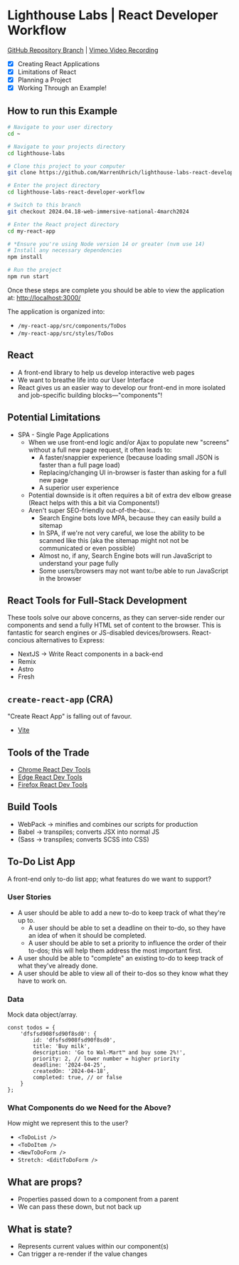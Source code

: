 # Lighthouse Labs | React Developer Workflow

[GitHub Repository Branch](https://github.com/WarrenUhrich/lighthouse-labs-react-developer-workflow/tree/2024.04.18-web-immersive-national-4march2024) | [Vimeo Video Recording](https://vimeo.com/936417082/8a632877c0?share=copy)

* [X] Creating React Applications
* [X] Limitations of React
* [X] Planning a Project
* [X] Working Through an Example!

## How to run this Example

```sh
# Navigate to your user directory
cd ~

# Navigate to your projects directory
cd lighthouse-labs

# Clone this project to your computer
git clone https://github.com/WarrenUhrich/lighthouse-labs-react-developer-workflow.git

# Enter the project directory
cd lighthouse-labs-react-developer-workflow

# Switch to this branch
git checkout 2024.04.18-web-immersive-national-4march2024

# Enter the React project directory
cd my-react-app

# *Ensure you're using Node version 14 or greater (nvm use 14)
# Install any necessary dependencies
npm install

# Run the project
npm run start
```

Once these steps are complete you should be able to view the application at: [http://localhost:3000/](http://localhost:3000/)

The application is organized into:
* `/my-react-app/src/components/ToDos`
* `/my-react-app/src/styles/ToDos`

## React

* A front-end library to help us develop interactive web pages
* We want to breathe life into our User Interface
* React gives us an easier way to develop our front-end in more isolated and job-specific building blocks—"components"!

## Potential Limitations

* SPA - Single Page Applications
    * When we use front-end logic and/or Ajax to populate new "screens" without a full new page request, it often leads to:
        * A faster/snappier experience (because loading small JSON is faster than a full page load)
        * Replacing/changing UI in-browser is faster than asking for a full new page
        * A superior user experience
    * Potential downside is it often requires a bit of extra dev elbow grease (React helps with this a bit via Components!)
    * Aren't super SEO-friendly out-of-the-box...
        * Search Engine bots love MPA, because they can easily build a sitemap
        * In SPA, if we're not very careful, we lose the ability to be scanned like this (aka the sitemap might not not be communicated or even possible)
        * Almost no, if any, Search Engine bots will run JavaScript to understand your page fully
        * Some users/browsers may not want to/be able to run JavaScript in the browser

## React Tools for Full-Stack Development

These tools solve our above concerns, as they can server-side render our components and send a fully HTML set of content to the browser. This is fantastic for search engines or JS-disabled devices/browsers. React-concious alternatives to Express:

* NextJS -> Write React components in a back-end
* Remix
* Astro
* Fresh

## `create-react-app` (CRA)

"Create React App" is falling out of favour.

* [Vite](https://vitejs.dev/)

## Tools of the Trade

* [Chrome React Dev Tools](https://chromewebstore.google.com/detail/react-developer-tools/fmkadmapgofadopljbjfkapdkoienihi)
* [Edge React Dev Tools](https://microsoftedge.microsoft.com/addons/detail/react-developer-tools/gpphkfbcpidddadnkolkpfckpihlkkil)
* [Firefox React Dev Tools](https://addons.mozilla.org/en-US/firefox/addon/react-devtools/)

## Build Tools

* WebPack -> minifies and combines our scripts for production
* Babel -> transpiles; converts JSX into normal JS
* (Sass -> transpiles; converts SCSS into CSS)

## To-Do List App

A front-end only to-do list app; what features do we want to support?

### User Stories

* A user should be able to add a new to-do to keep track of what they're up to.
    * A user should be able to set a deadline on their to-do, so they have an idea of when it should be completed.
    * A user should be able to set a priority to influence the order of their to-dos; this will help them address the most important first.
* A user should be able to "complete" an existing to-do to keep track of what they've already done.
* A user should be able to view all of their to-dos so they know what they have to work on.

### Data

Mock data object/array.

```
const todos = {
    'dfsfsd908fsd90f8sd0': {
        id: 'dfsfsd908fsd90f8sd0',
        title: 'Buy milk',
        description: 'Go to Wal-Mart™ and buy some 2%!',
        priority: 2, // lower number = higher priority
        deadline: '2024-04-25',
        createdOn: '2024-04-18',
        completed: true, // or false
    }
};
```

### What Components do we Need for the Above?

How might we represent this to the user?

* `<ToDoList />`
* `<ToDoItem />`
* `<NewToDoForm />`
* `Stretch: <EditToDoForm />`

## What are props?

* Properties passed down to a component from a parent
* We can pass these down, but not back up

## What is state?

* Represents current values within our component(s)
* Can trigger a re-render if the value changes
